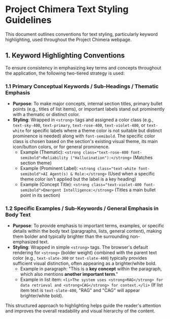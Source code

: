 # Project Chimera Text Styling Guidelines

This document outlines conventions for text styling, particularly keyword highlighting, used throughout the Project Chimera webpage.

## 1. Keyword Highlighting Conventions

To ensure consistency in emphasizing key terms and concepts throughout the application, the following two-tiered strategy is used:

### 1.1 Primary Conceptual Keywords / Sub-Headings / Thematic Emphasis
*   **Purpose**: To make major concepts, internal section titles, primary bullet points (e.g., titles of list items), or important labels stand out prominently with a thematic or distinct color.
*   **Styling**: Wrapped in `<strong>` tags and assigned a color class (e.g., `text-sky-400`, `text-primary`, `text-rose-400`, `text-violet-400`, or `text-white` for specific labels where a theme color is not suitable but distinct prominence is needed) along with `font-semibold`. The specific color class is chosen based on the section's existing visual theme, its main icon/button colors, or for general prominence.
    *   Example (Thematic): `<strong class="text-rose-400 font-semibold">Reliability ("Hallucination"):</strong>` (Matches section theme)
    *   Example (Prominent Label): `<strong class="text-white font-semibold">AI Agent(s) & Role:</strong>` (Used when a specific theme color isn't applied but the label is a key heading)
    *   Example (Concept Title): `<strong class="text-violet-400 font-semibold">Emergent Intelligence:</strong>` (Titles a main bullet point in its section)

### 1.2 Specific Examples / Sub-Keywords / General Emphasis in Body Text
*   **Purpose**: To provide emphasis to important terms, examples, or specific details within the body text (paragraphs, lists, general content), making them bolder and typically brighter than the surrounding non-emphasized text.
*   **Styling**: Wrapped in simple `<strong>` tags. The browser's default rendering for `<strong>` (bolder weight) combined with the parent text color (e.g., `text-slate-300` or `text-slate-400`) typically provides sufficient visual distinction, often appearing as a brighter/white bold.
    *   Example in paragraph: "This is a <strong>key concept</strong> within the paragraph, which also mentions <strong>another important term</strong>."
    *   Example in list item: `<li>The system uses <strong>RAG</strong> for data retrieval and <strong>CAG</strong> for context.</li>` (If list item text is `text-slate-400`, "RAG" and "CAG" will appear brighter/white bold).

This structured approach to highlighting helps guide the reader's attention and improves the overall readability and visual hierarchy of the content.
